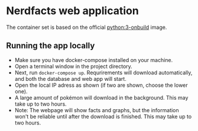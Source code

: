 # Nerdfacts web application

The container set is based on the official [python:3-onbuild](https://hub.docker.com/_/python/) image.

## Running the app locally

- Make sure you have docker-compose installed on your machine.
- Open a terminal window in the project directory.
- Next, run `docker-compose up`. Requrirements will download automatically, and both the database and web app will start.
- Open the local IP adress as shown (if two are shown, choose the lower one).
- A large amount of pokémon will download in the background. This may take up to two hours. 
- Note: The webpage will show facts and graphs, but the information won't be reliable until after the download is finished. This may take up to two hours.